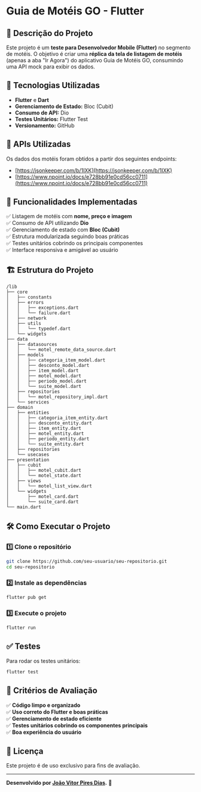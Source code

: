 # Guia de Motéis GO - Flutter

## 📌 Descrição do Projeto

Este projeto é um **teste para Desenvolvedor Mobile (Flutter)** no segmento de motéis. O objetivo é criar uma **réplica da tela de listagem de motéis** (apenas a aba "Ir Agora") do aplicativo Guia de Motéis GO, consumindo uma API mock para exibir os dados.

## 🚀 Tecnologias Utilizadas

- **Flutter** e **Dart**
- **Gerenciamento de Estado:** Bloc (Cubit)
- **Consumo de API:** Dio
- **Testes Unitários:** Flutter Test
- **Versionamento:** GitHub

## 📡 APIs Utilizadas

Os dados dos motéis foram obtidos a partir dos seguintes endpoints:

- [https://jsonkeeper.com/b/1IXK](https://jsonkeeper.com/b/1IXK)
- [https://www.npoint.io/docs/e728bb91e0cd56cc0711](https://www.npoint.io/docs/e728bb91e0cd56cc0711)

## 📌 Funcionalidades Implementadas

✅ Listagem de motéis com **nome, preço e imagem**\
✅ Consumo de API utilizando **Dio**\
✅ Gerenciamento de estado com **Bloc (Cubit)**\
✅ Estrutura modularizada seguindo boas práticas\
✅ Testes unitários cobrindo os principais componentes\
✅ Interface responsiva e amigável ao usuário

## 🏗 Estrutura do Projeto

```
/lib
├── core
│   ├── constants
│   ├── errors
│   │   ├── exceptions.dart
│   │   └── failure.dart
│   ├── network
│   ├── utils
│   │   └── typedef.dart
│   └── widgets
├── data
│   ├── datasources
│   │   └── motel_remote_data_source.dart
│   ├── models
│   │   ├── categoria_item_model.dart
│   │   ├── desconto_model.dart
│   │   ├── item_model.dart
│   │   ├── motel_model.dart
│   │   ├── periodo_model.dart
│   │   └── suite_model.dart
│   ├── repositories
│   │   └── motel_repository_impl.dart
│   └── services
├── domain
│   ├── entities
│   │   ├── categoria_item_entity.dart
│   │   ├── desconto_entity.dart
│   │   ├── item_entity.dart
│   │   ├── motel_entity.dart
│   │   ├── periodo_entity.dart
│   │   └── suite_entity.dart
│   ├── repositories
│   └── usecases
├── presentation
│   ├── cubit
│   │   ├── motel_cubit.dart
│   │   └── motel_state.dart
│   ├── views
│   │   └── motel_list_view.dart
│   └── widgets
│       ├── motel_card.dart
│       └── suite_card.dart
└── main.dart
```

## 🛠 Como Executar o Projeto

### **1️⃣ Clone o repositório**

```bash
git clone https://github.com/seu-usuario/seu-repositorio.git
cd seu-repositorio
```

### **2️⃣ Instale as dependências**

```bash
flutter pub get
```

### **3️⃣ Execute o projeto**

```bash
flutter run
```

## ✅ Testes

Para rodar os testes unitários:

```bash
flutter test
```

## 📌 Critérios de Avaliação

✅ **Código limpo e organizado**\
✅ **Uso correto do Flutter e boas práticas**\
✅ **Gerenciamento de estado eficiente**\
✅ **Testes unitários cobrindo os componentes principais**\
✅ **Boa experiência do usuário**

## 📜 Licença

Este projeto é de uso exclusivo para fins de avaliação.

---

**Desenvolvido por **[**João Vitor Pires Dias**](https://github.com/joaovitorpd)**.** 🚀

